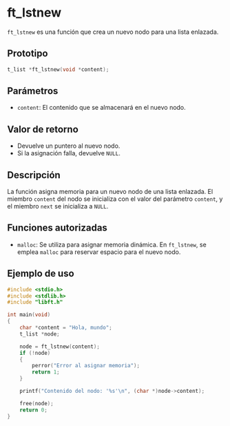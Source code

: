 # ft_lstnew
`ft_lstnew` es una función que crea un nuevo nodo para una lista enlazada.

## Prototipo
```c
t_list *ft_lstnew(void *content);
```

## Parámetros
- `content`: El contenido que se almacenará en el nuevo nodo.

## Valor de retorno
- Devuelve un puntero al nuevo nodo.
- Si la asignación falla, devuelve `NULL`.

## Descripción
La función asigna memoria para un nuevo nodo de una lista enlazada. El miembro `content` del nodo se inicializa con el valor del parámetro `content`, y el miembro `next` se inicializa a `NULL`.

## Funciones autorizadas
- `malloc`: Se utiliza para asignar memoria dinámica. En `ft_lstnew`, se emplea `malloc` para reservar espacio para el nuevo nodo.

## Ejemplo de uso
```c
#include <stdio.h>
#include <stdlib.h>
#include "libft.h"

int main(void)
{
    char *content = "Hola, mundo";
    t_list *node;

    node = ft_lstnew(content);
    if (!node)
    {
        perror("Error al asignar memoria");
        return 1;
    }

    printf("Contenido del nodo: '%s'\n", (char *)node->content);

    free(node);
    return 0;
}
```